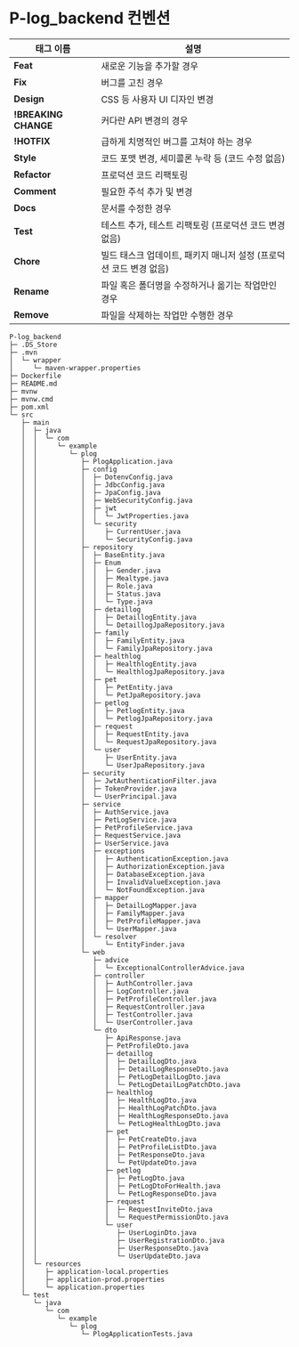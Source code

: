 # P-log_backend 컨벤션

| 태그 이름            | 설명                                                               |
| -------------------- | ------------------------------------------------------------------ |
| **Feat**             | 새로운 기능을 추가할 경우                                          |
| **Fix**              | 버그를 고친 경우                                                   |
| **Design**           | CSS 등 사용자 UI 디자인 변경                                       |
| **!BREAKING CHANGE** | 커다란 API 변경의 경우                                             |
| **!HOTFIX**          | 급하게 치명적인 버그를 고쳐야 하는 경우                            |
| **Style**            | 코드 포맷 변경, 세미콜론 누락 등 (코드 수정 없음)                  |
| **Refactor**         | 프로덕션 코드 리팩토링                                             |
| **Comment**          | 필요한 주석 추가 및 변경                                           |
| **Docs**             | 문서를 수정한 경우                                                 |
| **Test**             | 테스트 추가, 테스트 리팩토링 (프로덕션 코드 변경 없음)             |
| **Chore**            | 빌드 태스크 업데이트, 패키지 매니저 설정 (프로덕션 코드 변경 없음) |
| **Rename**           | 파일 혹은 폴더명을 수정하거나 옮기는 작업만인 경우                 |
| **Remove**           | 파일을 삭제하는 작업만 수행한 경우                                 |

```
P-log_backend
├─ .DS_Store
├─ .mvn
│  └─ wrapper
│     └─ maven-wrapper.properties
├─ Dockerfile
├─ README.md
├─ mvnw
├─ mvnw.cmd
├─ pom.xml
└─ src
   ├─ main
   │  ├─ java
   │  │  └─ com
   │  │     └─ example
   │  │        └─ plog
   │  │           ├─ PlogApplication.java
   │  │           ├─ config
   │  │           │  ├─ DotenvConfig.java
   │  │           │  ├─ JdbcConfig.java
   │  │           │  ├─ JpaConfig.java
   │  │           │  ├─ WebSecurityConfig.java
   │  │           │  ├─ jwt
   │  │           │  │  └─ JwtProperties.java
   │  │           │  └─ security
   │  │           │     ├─ CurrentUser.java
   │  │           │     └─ SecurityConfig.java
   │  │           ├─ repository
   │  │           │  ├─ BaseEntity.java
   │  │           │  ├─ Enum
   │  │           │  │  ├─ Gender.java
   │  │           │  │  ├─ Mealtype.java
   │  │           │  │  ├─ Role.java
   │  │           │  │  ├─ Status.java
   │  │           │  │  └─ Type.java
   │  │           │  ├─ detaillog
   │  │           │  │  ├─ DetaillogEntity.java
   │  │           │  │  └─ DetaillogJpaRepository.java
   │  │           │  ├─ family
   │  │           │  │  ├─ FamilyEntity.java
   │  │           │  │  └─ FamilyJpaRepository.java
   │  │           │  ├─ healthlog
   │  │           │  │  ├─ HealthlogEntity.java
   │  │           │  │  └─ HealthlogJpaRepository.java
   │  │           │  ├─ pet
   │  │           │  │  ├─ PetEntity.java
   │  │           │  │  └─ PetJpaRepository.java
   │  │           │  ├─ petlog
   │  │           │  │  ├─ PetlogEntity.java
   │  │           │  │  └─ PetlogJpaRepository.java
   │  │           │  ├─ request
   │  │           │  │  ├─ RequestEntity.java
   │  │           │  │  └─ RequestJpaRepository.java
   │  │           │  └─ user
   │  │           │     ├─ UserEntity.java
   │  │           │     └─ UserJpaRepository.java
   │  │           ├─ security
   │  │           │  ├─ JwtAuthenticationFilter.java
   │  │           │  ├─ TokenProvider.java
   │  │           │  └─ UserPrincipal.java
   │  │           ├─ service
   │  │           │  ├─ AuthService.java
   │  │           │  ├─ PetLogService.java
   │  │           │  ├─ PetProfileService.java
   │  │           │  ├─ RequestService.java
   │  │           │  ├─ UserService.java
   │  │           │  ├─ exceptions
   │  │           │  │  ├─ AuthenticationException.java
   │  │           │  │  ├─ AuthorizationException.java
   │  │           │  │  ├─ DatabaseException.java
   │  │           │  │  ├─ InvalidValueException.java
   │  │           │  │  └─ NotFoundException.java
   │  │           │  ├─ mapper
   │  │           │  │  ├─ DetailLogMapper.java
   │  │           │  │  ├─ FamilyMapper.java
   │  │           │  │  ├─ PetProfileMapper.java
   │  │           │  │  └─ UserMapper.java
   │  │           │  └─ resolver
   │  │           │     └─ EntityFinder.java
   │  │           └─ web
   │  │              ├─ advice
   │  │              │  └─ ExceptionalControllerAdvice.java
   │  │              ├─ controller
   │  │              │  ├─ AuthController.java
   │  │              │  ├─ LogController.java
   │  │              │  ├─ PetProfileController.java
   │  │              │  ├─ RequestController.java
   │  │              │  ├─ TestController.java
   │  │              │  └─ UserController.java
   │  │              └─ dto
   │  │                 ├─ ApiResponse.java
   │  │                 ├─ PetProfileDto.java
   │  │                 ├─ detaillog
   │  │                 │  ├─ DetailLogDto.java
   │  │                 │  ├─ DetailLogResponseDto.java
   │  │                 │  ├─ PetLogDetailLogDto.java
   │  │                 │  └─ PetLogDetailLogPatchDto.java
   │  │                 ├─ healthlog
   │  │                 │  ├─ HealthLogDto.java
   │  │                 │  ├─ HealthLogPatchDto.java
   │  │                 │  ├─ HealthLogResponseDto.java
   │  │                 │  └─ PetLogHealthLogDto.java
   │  │                 ├─ pet
   │  │                 │  ├─ PetCreateDto.java
   │  │                 │  ├─ PetProfileListDto.java
   │  │                 │  ├─ PetResponseDto.java
   │  │                 │  └─ PetUpdateDto.java
   │  │                 ├─ petlog
   │  │                 │  ├─ PetLogDto.java
   │  │                 │  ├─ PetLogDtoForHealth.java
   │  │                 │  └─ PetLogResponseDto.java
   │  │                 ├─ request
   │  │                 │  ├─ RequestInviteDto.java
   │  │                 │  └─ RequestPermissionDto.java
   │  │                 └─ user
   │  │                    ├─ UserLoginDto.java
   │  │                    ├─ UserRegistrationDto.java
   │  │                    ├─ UserResponseDto.java
   │  │                    └─ UserUpdateDto.java
   │  └─ resources
   │     ├─ application-local.properties
   │     ├─ application-prod.properties
   │     └─ application.properties
   └─ test
      └─ java
         └─ com
            └─ example
               └─ plog
                  └─ PlogApplicationTests.java

```
